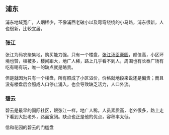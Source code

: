 ## 浦东
浦东地域宽广，人烟稀少，不像浦西老破小以及弯弯绕绕的小马路，浦东很新，人也很新，比较宜居。

### 张江
张江为码农聚集地，购买能力强。只有一个楼盘，[张江汤臣豪园](https://sh.lianjia.com/ershoufang/sq5718/?sug=%E5%BC%A0%E6%B1%9F%E6%B1%A4%E8%87%A3%E8%B1%AA%E5%9B%AD)，颜值高，小区环境也赞，植被多，楼间距大，地广人稀，路上几乎看不到人，周围也有长泰广场有吃有喝有玩，唯一的缺点就是略贵。

但是就因为只有一个楼盘，所有照成了小区溢价，价格就地段来说还是偏贵；而且没有楼盘后会照成人口停止涌入，也会导致缺乏活力，人口外流。

### 碧云
碧云是最早的国际社区，跟张江一样，地广人稀，人员素质高，老外很多，路上走下看到大批老外，路面宽阔。缺点也正是他的优点，容积率太低。

信和花园的碧云的门槛盘

